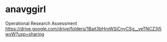 # anavggirl
Operational Research Assessment
https://drive.google.com/drive/folders/1Bait3bHroWSiCnyCSg__yeTNCZ3j5wxW?usp=sharing
